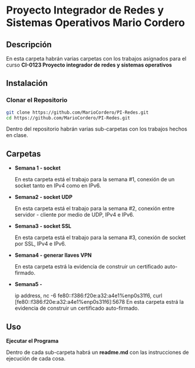 # Proyecto Integrador de Redes y Sistemas Operativos Mario Cordero

## Descripción

En esta carpeta habrán varias carpetas con los trabajos asignados para el curso **CI-0123 Proyecto integrador de redes y sistemas operativos**

## Instalación

### Clonar el Repositorio

   ```bash
   git clone https://github.com/MarioCordero/PI-Redes.git
   cd https://github.com/MarioCordero/PI-Redes.git
   ```
   Dentro del repositorio habrán varias sub-carpetas con los trabajos hechos en clase.

## Carpetas
- **Semana 1 - socket**

   En esta carpeta está el trabajo para la semana #1, conexión de un socket tanto en IPv4 como en IPv6.

- **Semana2 - socket UDP**
  
   En esta carpeta está el trabajo para la semana #2, conexión entre servidor - cliente por medio de UDP, IPv4 e IPv6.

- **Semana3 - socket SSL**
  
   En esta carpeta está el trabajo para la semana #3, conexión de socket por SSL, IPv4 e IPv6.

- **Semana4 - generar llaves VPN**
  
   En esta carpeta estrá la evidencia de construir un certificado auto-firmado.

- **Semana5 -**
  
   ip address, nc -6 fe80::f386:f20e:a32:a4e1%enp0s31f6, curl [fe80::f386:f20e:a32:a4e1%enp0s31f6]:5678
   En esta carpeta estrá la evidencia de construir un certificado auto-firmado.

## Uso

**Ejecutar el Programa**

   Dentro de cada sub-carpeta habrá un **readme.md** con las instrucciones de ejecución de cada cosa.